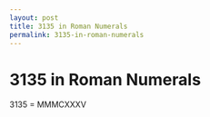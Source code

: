 ```yaml
---
layout: post
title: 3135 in Roman Numerals
permalink: 3135-in-roman-numerals
---
```


# 3135 in Roman Numerals

3135 = MMMCXXXV
